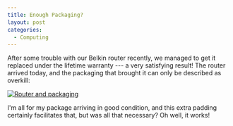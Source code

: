 ```yaml
---
title: Enough Packaging?
layout: post
categories:
  - Computing
---
```

After some trouble with our Belkin router recently, we managed to get it replaced under the lifetime warranty --- a very satisfying result! The router arrived today, and the packaging that brought it can only be described as overkill:

[<img class="alignnone size-medium wp-image-237" src="/files/2007/09/router-300x212.jpg" alt="Router and packaging" width="300" height="212" srcset="/files/2007/09/router-300x212.jpg 300w, /files/2007/09/router-423x300.jpg 423w, /files/2007/09/router.jpg 600w" sizes="(max-width: 300px) 100vw, 300px" />](/files/2007/09/router.jpg)

I'm all for my package arriving in good condition, and this extra padding certainly facilitates that, but was all that necessary? Oh well, it works!